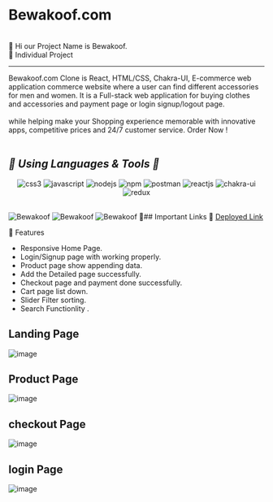 
 <h1> Bewakoof.com </h1>
<br/>
🎯 Hi our Project Name is Bewakoof. 
<br/>
🎯 Individual Project
<hr>
Bewakoof.com Clone is React, HTML/CSS, Chakra-UI, E-commerce web application commerce website where a user can find different accessories for men and women. It is a Full-stack web application for buying clothes and accessories and payment page or login signup/logout page.
<br/>
<br/>
while helping make your Shopping experience memorable with innovative apps, competitive prices and 24/7 customer service. Order Now !
<br/>
<br/>
<h2><i>🎯 Using Languages & Tools 🧰</i></h2>
<p align="center">
    <img src="https://img.shields.io/badge/CSS3-1572B6?style=for-the-badge&logo=css3&logoColor=white" alt="css3" />
    <img src="https://img.shields.io/badge/JavaScript-323330?style=for-the-badge&logo=javascript&logoColor=F7DF1E" alt="javascript" />
    <img src="https://img.shields.io/badge/Node.js-339933?style=for-the-badge&logo=nodedotjs&logoColor=white" alt="nodejs" />
    <img src="https://img.shields.io/badge/npm-CB3837?style=for-the-badge&logo=npm&logoColor=white" alt="npm" />
    <img src="https://img.shields.io/badge/Postman-FF6C37?style=for-the-badge&logo=Postman&logoColor=white" alt="postman" />
    <img src="https://img.shields.io/badge/React-20232A?style=for-the-badge&logo=react&logoColor=61DAFB" alt="reactjs" />
   <img src="https://img.shields.io/badge/Chakra%20UI-3bc7bd?style=for-the-badge&logo=chakraui&logoColor=white" alt="chakra-ui" />
   <img src="https://img.shields.io/badge/-Material--UII-blue" alt="redux" />
 </p>
<br/>
<img src="https://images.bewakoof.com/uploads/grid/app/Desktop-Strip-3-1672040129.jpg" alt="Bewakoof" />
<img src="https://images.bewakoof.com/uploads/grid/app/Desktop-Strip-6-1669217199.jpg" alt="Bewakoof" />
<img src="https://images.bewakoof.com/uploads/grid/app/desktop-survey-1673330211.jpg" alt="Bewakoof" />
🎯## Important Links 🔗 
<a href="https://legendary-moonbeam-59c991.netlify.app/">Deployed Link</a>
<br>

🎯 Features
- Responsive Home Page.
- Login/Signup page with working properly.
- Product page show appending data.
- Add the Detailed page successfully.
- Checkout page and payment done successfully. 
- Cart page list down.
- Slider Filter sorting.
- Search Functionlity .


## Landing Page

![image](https://user-images.githubusercontent.com/101393695/223527701-e54fb758-37cd-4a6b-bac5-2b0d73139f60.png)


## Product Page

![image](https://user-images.githubusercontent.com/101393695/223527998-a3a00257-8d31-45fe-a1ed-c831833078b2.png)


## checkout Page
![image](https://user-images.githubusercontent.com/101393695/223528978-acb22dab-7c0c-4077-a961-cedf75065467.png)



## login Page

![image](https://user-images.githubusercontent.com/101393695/223528234-08bf8ca5-1991-42db-a4f7-673e7f9f8aec.png)
